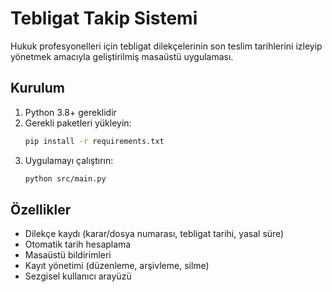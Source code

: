 # Tebligat Takip Sistemi

Hukuk profesyonelleri için tebligat dilekçelerinin son teslim tarihlerini izleyip yönetmek amacıyla geliştirilmiş masaüstü uygulaması.

## Kurulum

1. Python 3.8+ gereklidir
2. Gerekli paketleri yükleyin:
   ```bash
   pip install -r requirements.txt
   ```
3. Uygulamayı çalıştırın:
   ```bash
   python src/main.py
   ```

## Özellikler

- Dilekçe kaydı (karar/dosya numarası, tebligat tarihi, yasal süre)
- Otomatik tarih hesaplama
- Masaüstü bildirimleri
- Kayıt yönetimi (düzenleme, arşivleme, silme)
- Sezgisel kullanıcı arayüzü